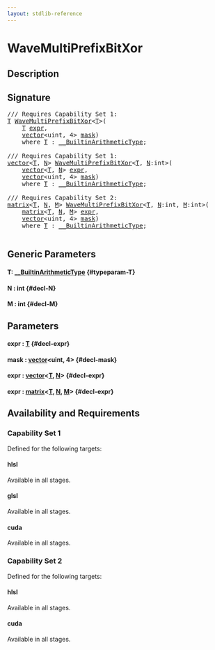 ```yaml
---
layout: stdlib-reference
---
```


# WaveMultiPrefixBitXor

## Description





## Signature 

<pre>
/// Requires Capability Set 1:
<a href="/stdlib-reference/global-decls/WaveMultiPrefixBitXor#typeparam-T" class="code_type">T</a> <a href="/stdlib-reference/global-decls/WaveMultiPrefixBitXor">WaveMultiPrefixBitXor</a>&lt;<a href="/stdlib-reference/global-decls/WaveMultiPrefixBitXor#typeparam-T" class="code_type">T</a>&gt;(
    <a href="/stdlib-reference/global-decls/WaveMultiPrefixBitXor#typeparam-T" class="code_type">T</a> <a href="/stdlib-reference/global-decls/WaveMultiPrefixBitXor#decl-expr" class="code_param">expr</a>,
    <a href="/stdlib-reference/types/vector/index" class="code_type">vector</a>&lt;<span class="code_keyword">uint</span>, 4&gt; <a href="/stdlib-reference/global-decls/WaveMultiPrefixBitXor#decl-mask" class="code_param">mask</a>)
    <span class='code_keyword'>where</span> <a href="/stdlib-reference/global-decls/WaveMultiPrefixBitXor#typeparam-T" class="code_type">T</a> : <a href="/stdlib-reference/interfaces/BuiltinArithmeticType/index" class="code_type">__BuiltinArithmeticType</a>;

/// Requires Capability Set 1:
<a href="/stdlib-reference/types/vector/index" class="code_type">vector</a>&lt;<a href="/stdlib-reference/global-decls/WaveMultiPrefixBitXor#typeparam-T" class="code_type">T</a>, <a href="/stdlib-reference/global-decls/WaveMultiPrefixBitXor#decl-N" class="code_var">N</a>&gt; <a href="/stdlib-reference/global-decls/WaveMultiPrefixBitXor">WaveMultiPrefixBitXor</a>&lt;<a href="/stdlib-reference/global-decls/WaveMultiPrefixBitXor#typeparam-T" class="code_type">T</a>, <a href="/stdlib-reference/global-decls/WaveMultiPrefixBitXor#decl-N" class="code_var">N</a>:<span class="code_keyword">int</span>&gt;(
    <a href="/stdlib-reference/types/vector/index" class="code_type">vector</a>&lt;<a href="/stdlib-reference/global-decls/WaveMultiPrefixBitXor#typeparam-T" class="code_type">T</a>, <a href="/stdlib-reference/global-decls/WaveMultiPrefixBitXor#decl-N" class="code_var">N</a>&gt; <a href="/stdlib-reference/global-decls/WaveMultiPrefixBitXor#decl-expr" class="code_param">expr</a>,
    <a href="/stdlib-reference/types/vector/index" class="code_type">vector</a>&lt;<span class="code_keyword">uint</span>, 4&gt; <a href="/stdlib-reference/global-decls/WaveMultiPrefixBitXor#decl-mask" class="code_param">mask</a>)
    <span class='code_keyword'>where</span> <a href="/stdlib-reference/global-decls/WaveMultiPrefixBitXor#typeparam-T" class="code_type">T</a> : <a href="/stdlib-reference/interfaces/BuiltinArithmeticType/index" class="code_type">__BuiltinArithmeticType</a>;

/// Requires Capability Set 2:
<a href="/stdlib-reference/types/matrix/index" class="code_type">matrix</a>&lt;<a href="/stdlib-reference/global-decls/WaveMultiPrefixBitXor#typeparam-T" class="code_type">T</a>, <a href="/stdlib-reference/global-decls/WaveMultiPrefixBitXor#decl-N" class="code_var">N</a>, <a href="/stdlib-reference/global-decls/WaveMultiPrefixBitXor#decl-M" class="code_var">M</a>&gt; <a href="/stdlib-reference/global-decls/WaveMultiPrefixBitXor">WaveMultiPrefixBitXor</a>&lt;<a href="/stdlib-reference/global-decls/WaveMultiPrefixBitXor#typeparam-T" class="code_type">T</a>, <a href="/stdlib-reference/global-decls/WaveMultiPrefixBitXor#decl-N" class="code_var">N</a>:<span class="code_keyword">int</span>, <a href="/stdlib-reference/global-decls/WaveMultiPrefixBitXor#decl-M" class="code_var">M</a>:<span class="code_keyword">int</span>&gt;(
    <a href="/stdlib-reference/types/matrix/index" class="code_type">matrix</a>&lt;<a href="/stdlib-reference/global-decls/WaveMultiPrefixBitXor#typeparam-T" class="code_type">T</a>, <a href="/stdlib-reference/global-decls/WaveMultiPrefixBitXor#decl-N" class="code_var">N</a>, <a href="/stdlib-reference/global-decls/WaveMultiPrefixBitXor#decl-M" class="code_var">M</a>&gt; <a href="/stdlib-reference/global-decls/WaveMultiPrefixBitXor#decl-expr" class="code_param">expr</a>,
    <a href="/stdlib-reference/types/vector/index" class="code_type">vector</a>&lt;<span class="code_keyword">uint</span>, 4&gt; <a href="/stdlib-reference/global-decls/WaveMultiPrefixBitXor#decl-mask" class="code_param">mask</a>)
    <span class='code_keyword'>where</span> <a href="/stdlib-reference/global-decls/WaveMultiPrefixBitXor#typeparam-T" class="code_type">T</a> : <a href="/stdlib-reference/interfaces/BuiltinArithmeticType/index" class="code_type">__BuiltinArithmeticType</a>;

</pre>

## Generic Parameters

#### T: [\_\_BuiltinArithmeticType](/stdlib-reference/interfaces/BuiltinArithmeticType/index) {#typeparam-T}
#### N  : int {#decl-N}
#### M  : int {#decl-M}

## Parameters

#### expr  : [T](/stdlib-reference/global-decls/WaveMultiPrefixBitXor#typeparam-T) {#decl-expr}
#### mask  : [vector](/stdlib-reference/types/vector/index)\<uint, 4\> {#decl-mask}
#### expr  : [vector](/stdlib-reference/types/vector/index)\<[T](/stdlib-reference/types/vector/index#typeparam-T), [N](/stdlib-reference/types/vector/index#decl-N)\> {#decl-expr}
#### expr  : [matrix](/stdlib-reference/types/matrix/index)\<[T](/stdlib-reference/types/matrix/T), [N](/stdlib-reference/types/matrix/index#decl-N), [M](/stdlib-reference/types/matrix/index#decl-M)\> {#decl-expr}

## Availability and Requirements

### Capability Set 1

Defined for the following targets:

#### hlsl
Available in all stages.

#### glsl
Available in all stages.

#### cuda
Available in all stages.


### Capability Set 2

Defined for the following targets:

#### hlsl
Available in all stages.

#### cuda
Available in all stages.



